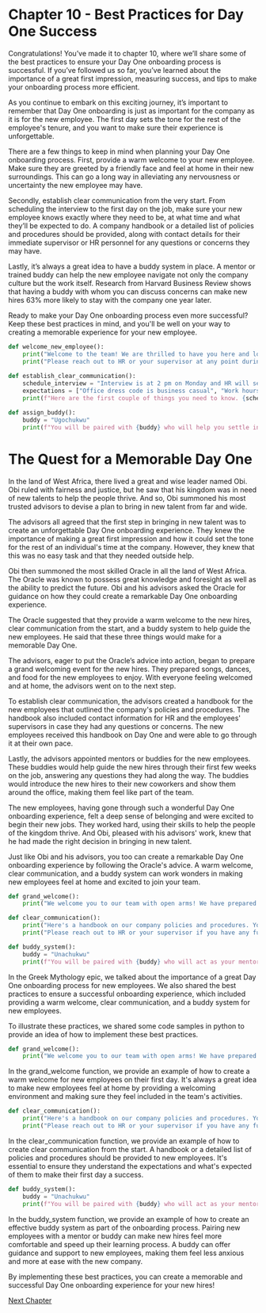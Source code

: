 # Chapter 10 - Best Practices for Day One Success

Congratulations! You’ve made it to chapter 10, where we’ll share some of the best practices to ensure your Day One onboarding process is successful. If you’ve followed us so far, you’ve learned about the importance of a great first impression, measuring success, and tips to make your onboarding process more efficient. 

As you continue to embark on this exciting journey, it’s important to remember that Day One onboarding is just as important for the company as it is for the new employee. The first day sets the tone for the rest of the employee's tenure, and you want to make sure their experience is unforgettable. 

There are a few things to keep in mind when planning your Day One onboarding process. First, provide a warm welcome to your new employee. Make sure they are greeted by a friendly face and feel at home in their new surroundings. This can go a long way in alleviating any nervousness or uncertainty the new employee may have. 

Secondly, establish clear communication from the very start. From scheduling the interview to the first day on the job, make sure your new employee knows exactly where they need to be, at what time and what they’ll be expected to do. A company handbook or a detailed list of policies and procedures should be provided, along with contact details for their immediate supervisor or HR personnel for any questions or concerns they may have.

Lastly, it’s always a great idea to have a buddy system in place. A mentor or trained buddy can help the new employee navigate not only the company culture but the work itself. Research from Harvard Business Review shows that having a buddy with whom you can discuss concerns can make new hires 63% more likely to stay with the company one year later.

Ready to make your Day One onboarding process even more successful? Keep these best practices in mind, and you'll be well on your way to creating a memorable experience for your new employee.

```python
def welcome_new_employee():
    print("Welcome to the team! We are thrilled to have you here and look forward to seeing all that you accomplish.")
    print("Please reach out to HR or your supervisor at any point during your onboarding process with any questions or concerns you may have.")
    
def establish_clear_communication():
    schedule_interview = "Interview is at 2 pm on Monday and HR will send all the details to your email address."
    expectations = ["Office dress code is business casual", "Work hours are from 9 am to 5 pm", "Lunch is on us on your first day!"]
    print(f"Here are the first couple of things you need to know. {schedule_interview} These are our expectations from you - {expectations}")

def assign_buddy():
    buddy = "Ugochukwu"
    print(f"You will be paired with {buddy} who will help you settle in and get up to speed with everything.")
```
# The Quest for a Memorable Day One

In the land of West Africa, there lived a great and wise leader named Obi. Obi ruled with fairness and justice, but he saw that his kingdom was in need of new talents to help the people thrive. And so, Obi summoned his most trusted advisors to devise a plan to bring in new talent from far and wide.

The advisors all agreed that the first step in bringing in new talent was to create an unforgettable Day One onboarding experience. They knew the importance of making a great first impression and how it could set the tone for the rest of an individual's time at the company. However, they knew that this was no easy task and that they needed outside help.

Obi then summoned the most skilled Oracle in all the land of West Africa. The Oracle was known to possess great knowledge and foresight as well as the ability to predict the future. Obi and his advisors asked the Oracle for guidance on how they could create a remarkable Day One onboarding experience.

The Oracle suggested that they provide a warm welcome to the new hires, clear communication from the start, and a buddy system to help guide the new employees. He said that these three things would make for a memorable Day One.

The advisors, eager to put the Oracle’s advice into action, began to prepare a grand welcoming event for the new hires. They prepared songs, dances, and food for the new employees to enjoy. With everyone feeling welcomed and at home, the advisors went on to the next step.

To establish clear communication, the advisors created a handbook for the new employees that outlined the company's policies and procedures. The handbook also included contact information for HR and the employees' supervisors in case they had any questions or concerns. The new employees received this handbook on Day One and were able to go through it at their own pace.

Lastly, the advisors appointed mentors or buddies for the new employees. These buddies would help guide the new hires through their first few weeks on the job, answering any questions they had along the way. The buddies would introduce the new hires to their new coworkers and show them around the office, making them feel like part of the team.

The new employees, having gone through such a wonderful Day One onboarding experience, felt a deep sense of belonging and were excited to begin their new jobs. They worked hard, using their skills to help the people of the kingdom thrive. And Obi, pleased with his advisors' work, knew that he had made the right decision in bringing in new talent.

Just like Obi and his advisors, you too can create a remarkable Day One onboarding experience by following the Oracle's advice. A warm welcome, clear communication, and a buddy system can work wonders in making new employees feel at home and excited to join your team.

```python
def grand_welcome():
    print("We welcome you to our team with open arms! We have prepared music, food, and entertainment for you to enjoy today. Please don’t hesitate to join the fun.")

def clear_communication():
    print("Here's a handbook on our company policies and procedures. You can refer to this document whenever you have any questions.")
    print("Please reach out to HR or your supervisor if you have any further queries.")

def buddy_system():
    buddy = "Unachukwu"
    print(f"You will be paired with {buddy} who will act as your mentor, your guide and your confidante during your onboarding journey.")
```
In the Greek Mythology epic, we talked about the importance of a great Day One onboarding process for new employees. We also shared the best practices to ensure a successful onboarding experience, which included providing a warm welcome, clear communication, and a buddy system for new employees. 

To illustrate these practices, we shared some code samples in python to provide an idea of how to implement these best practices.

```python
def grand_welcome():
    print("We welcome you to our team with open arms! We have prepared music, food, and entertainment for you to enjoy today. Please don’t hesitate to join the fun.")
```

In the grand_welcome function, we provide an example of how to create a warm welcome for new employees on their first day. It's always a great idea to make new employees feel at home by providing a welcoming environment and making sure they feel included in the team's activities.

```python
def clear_communication():
    print("Here's a handbook on our company policies and procedures. You can refer to this document whenever you have any questions.")
    print("Please reach out to HR or your supervisor if you have any further queries.")
```

In the clear_communication function, we provide an example of how to create clear communication from the start. A handbook or a detailed list of policies and procedures should be provided to new employees. It's essential to ensure they understand the expectations and what's expected of them to make their first day a success.

```python
def buddy_system():
    buddy = "Unachukwu"
    print(f"You will be paired with {buddy} who will act as your mentor, your guide, and your confidante during your onboarding journey.")
```

In the buddy_system function, we provide an example of how to create an effective buddy system as part of the onboarding process. Pairing new employees with a mentor or buddy can make new hires feel more comfortable and speed up their learning process. A buddy can offer guidance and support to new employees, making them feel less anxious and more at ease with the new company.

By implementing these best practices, you can create a memorable and successful Day One onboarding experience for your new hires!


[Next Chapter](11_Chapter11.md)